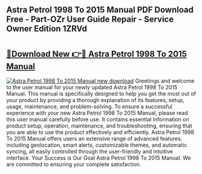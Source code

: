 ## Astra Petrol 1998 To 2015 Manual PDF Download Free - Part-OZr User Guide Repair - Service Owner Edition 1ZRVd

# <h2><a href="http://bc80081.oget.top/?id=Astra+Petrol+1998+To+2015+Manual">🔗Download New 👉🔴 Astra Petrol 1998 To 2015 Manual</a></h2>

[![Astra Petrol 1998 To 2015 Manual new download](https://i.imgur.com/5g1atiW.png)](http://bc80081.oget.top/?id=Astra+Petrol+1998+To+2015+Manual)
Greetings and welcome to the user manual for your newly updated Astra Petrol 1998 To 2015 Manual. This manual is specifically designed to help you get the most out of your product by providing a thorough explanation of its features, setup, usage, maintenance, and problem-solving. To ensure a successful experience with your new Astra Petrol 1998 To 2015 Manual, please read this user manual carefully before use. It contains essential information on product setup, operation, maintenance, and troubleshooting, ensuring that you are able to use the product effectively and efficiently. Astra Petrol 1998 To 2015 Manual offers users an extensive range of advanced features, including geolocation, smart alerts, customizable themes, and automatic syncing, all easily controlled through the user-friendly and intuitive interface. Your Success is Our Goal Astra Petrol 1998 To 2015 Manual. We are committed to ensuring your complete satisfaction.
